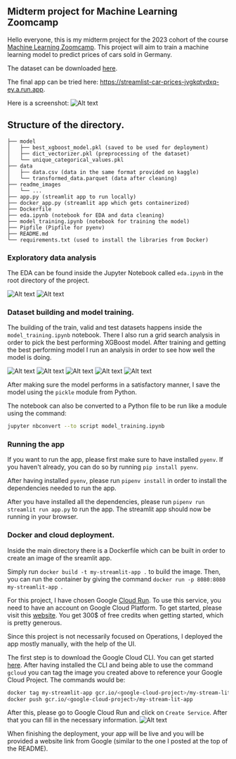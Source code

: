 ## Midterm project for Machine Learning Zoomcamp

Hello everyone, this is my midterm project for the 2023 cohort of the course [Machine Learning Zoomcamp](https://github.com/DataTalksClub/machine-learning-zoomcamp). This project will aim to train a machine learning model to predict prices of cars sold in Germany.

The dataset can be downloaded [here](https://www.kaggle.com/datasets/wspirat/germany-used-cars-dataset-2023).

The final app can be tried here: https://streamlist-car-prices-jvgkqtvdxq-ey.a.run.app.

Here is a screenshot:
![Alt text](readme_images/preview.png)

## Structure of the directory.

```.
├── model
│   ├── best_xgboost_model.pkl (saved to be used for deployment)
│   ├── dict_vectorizer.pkl (preprocessing of the dataset)
│   └── unique_categorical_values.pkl
├── data
│   ├── data.csv (data in the same format provided on kaggle)
│   └── transformed_data.parquet (data after cleaning)
├── readme_images
│   └── ...
├── app.py (streamlit app to run locally)
├── docker_app.py (streamlit app which gets containerized)
├── Dockerfile
├── eda.ipynb (notebook for EDA and data cleaning)
├── model_training.ipynb (notebook for training the model)
├── Pipfile (Pipfile for pyenv)
├── README.md
└── requirements.txt (used to install the libraries from Docker)
```

### Exploratory data analysis

The EDA can be found inside the Jupyter Notebook called `eda.ipynb` in the root directory of the project.

![Alt text](readme_images/eda_plots.png)
![Alt text](readme_images/mileage_vs_price_plot.png)

### Dataset building and model training.

The building of the train, valid and test datasets happens inside the `model_training.ipynb` notebook. There I also run a grid search analysis in order to pick the best performing XGBoost model. After training and getting the best performing model I run an analysis in order to see how well the model is doing.

![Alt text](readme_images/image.png)
![Alt text](readme_images/image-1.png)
![Alt text](readme_images/image-2.png)
![Alt text](readme_images/image-3.png)
![Alt text](readme_images/image-4.png)

After making sure the model performs in a satisfactory manner, I save the model using the `pickle` module from Python.

The notebook can also be converted to a Python file to be run like a module using the command:
```bash
jupyter nbconvert --to script model_training.ipynb
```


### Running the app

If you want to run the app, please first make sure to have installed `pyenv`. If you haven't already, you can do so by running `pip install pyenv`.

After having installed `pyenv`, please run `pipenv install` in order to install the dependencies needed to run the app. 

After you have installed all the dependencies, please run `pipenv run streamlit run app.py` to run the app. The streamlit app should now be running in your browser.

### Docker and cloud deployment.

Inside the main directory there is a Dockerfile which can be built in order to create an image of the sreamlit app.

Simply run `docker build -t my-streamlit-app .` to build the image. Then, you can run the container by giving the command `docker run -p 8080:8080 my-streamlit-app
`.

For this project, I have chosen Google [Cloud Run](https://cloud.google.com/run). To use this service, you need to have an account on Google Cloud Platform. To get started, please visit this [website](https://cloud.google.com/). You get 300$ of free credits when getting started, which is pretty generous.

Since this project is not necessarily focused on Operations, I deployed the app mostly manually, with the help of the UI.

The first step is to download the Google Cloud CLI. You can get started [here](https://cloud.google.com/sdk/gcloud). After having installed the CLI and being able to use the command `gcloud` you can tag the image you created above to reference your Google Cloud Project. The commands would be: 
```bash
docker tag my-streamlit-app gcr.io/<google-cloud-project>/my-stream-lit-app
docker push gcr.io/<google-cloud-project>/my-stream-lit-app
```
After this, please go to Google Cloud Run and click on `Create Service`. After that you can fill in the necessary information.
![Alt text](readme_images/gcr.png)

When finishing the deployment, your app will be live and you will be provided a website link from Google (similar to the one I posted at the top of the README).